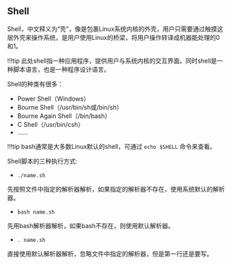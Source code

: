 ## Shell

Shell，中文释义为“壳”，像是包裹Linux系统内核的外壳，用户只需要通过触摸这层外壳来操作系统，是用户使用Linux的桥梁，将用户操作转译成机器能处理的0和1。

!!!tip
	此处shell指一种应用程序，提供用户与系统内核的交互界面。同时shell是一种脚本语言，也是一种程序设计语言。

Shell的种类有很多：

- Power Shell（Windows）
- Bourne Shell（/usr/bin/sh或/bin/sh）
- Bourne Again Shell（/bin/bash）
- C Shell（/usr/bin/csh）
- ……

!!!tip
	bash通常是大多数Linux默认的shell，可通过 `echo $SHELL` 命令来查看。

Shell脚本的三种执行方式:

- `./name.sh`

先按照文件中指定的解析器解析，如果指定的解析器不存在，使用系统默认的解析器。

- `bash name.sh`

先用bash解析器解析，如果bash不存在，则使用默认解析器。

- `. name.sh`

直接使用默认解析器解析，忽略文件中指定的解析器，但是第一行还是要写。